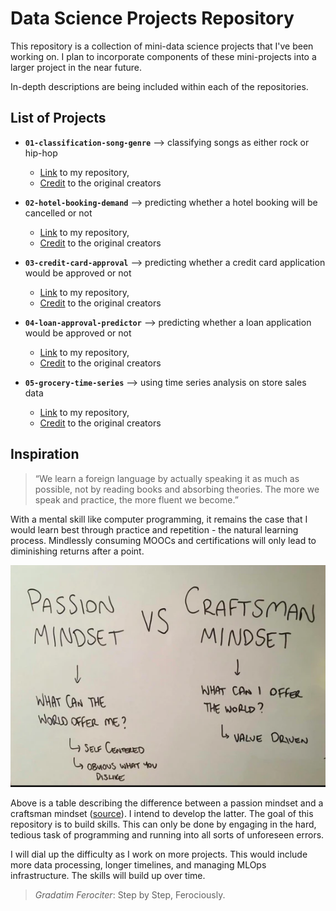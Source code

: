 # Data Science Projects Repository

This repository is a collection of mini-data science projects that I've been working on. I plan to incorporate components of these mini-projects into a larger project in the near future.

In-depth descriptions are being included within each of the repositories.

## List of Projects

* **`01-classification-song-genre`** --> classifying songs as either rock or hip-hop 
    * [Link](https://github.com/kpath1999/datacamp-projects/tree/main/01-classification-song-genre) to my repository,
    * [Credit](https://app.datacamp.com/learn/projects/449) to the original creators

* **`02-hotel-booking-demand`** --> predicting whether a hotel booking will be cancelled or not 
    * [Link](https://github.com/kpath1999/datacamp-projects/tree/main/02-hotel-booking-demand) to my repository,
    * [Credit](https://www.datacamp.com/workspace/datasets/dataset-python-hotel-booking-demand) to the original creators

* **`03-credit-card-approval`** --> predicting whether a credit card application would be approved or not
    * [Link](https://github.com/kpath1999/datacamp-projects/tree/main/03-credit-card-approval) to my repository,
    * [Credit](https://app.datacamp.com/learn/projects/558) to the original creators

* **`04-loan-approval-predictor`** --> predicting whether a loan application would be approved or not
    * [Link](https://github.com/kpath1999/datacamp-projects/tree/main/04-loan-approval-predictor) to my repository,
    * [Credit](https://www.datacamp.com/workspace/datasets/dataset-python-loans) to the original creators

* **`05-grocery-time-series`** --> using time series analysis on store sales data
    * [Link](https://github.com/kpath1999/datacamp-projects/tree/main/05-grocery-time-series) to my repository,
    * [Credit](https://www.kaggle.com/competitions/store-sales-time-series-forecasting/code?competitionId=29781&sortBy=voteCount&language=Python) to the original creators

## Inspiration

> “We learn a foreign language by actually speaking it as much as possible, not by reading books and absorbing theories. The more we speak and practice, the more fluent we become.”

With a mental skill like computer programming, it remains the case that I would learn best through practice and repetition - the natural learning process. Mindlessly consuming MOOCs and certifications will only lead to diminishing returns after a point.

![Craftsman's mindset](craftsman-mindset.png)

Above is a table describing the difference between a passion mindset and a craftsman mindset ([source](https://medium.com/@preetipooja/building-a-craftsman-mindset-vs-a-passion-mindset-4833133c718c)). I intend to develop the latter. The goal of this repository is to build skills. This can only be done by engaging in the hard, tedious task of programming and running into all sorts of unforeseen errors.

I will dial up the difficulty as I work on more projects. This would include more data processing, longer timelines, and managing MLOps infrastructure. The skills will build up over time.

> _Gradatim Ferociter_: Step by Step, Ferociously.
